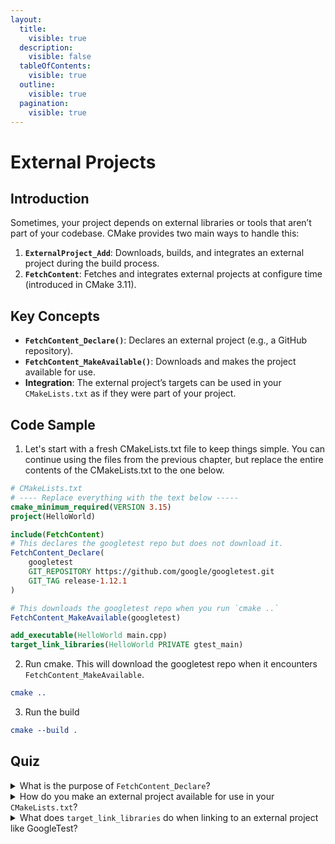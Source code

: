 ```yaml
---
layout:
  title:
    visible: true
  description:
    visible: false
  tableOfContents:
    visible: true
  outline:
    visible: true
  pagination:
    visible: true
---
```


# External Projects

## Introduction

Sometimes, your project depends on external libraries or tools that aren’t part of your codebase. CMake provides two main ways to handle this:

1. **`ExternalProject_Add`**: Downloads, builds, and integrates an external project during the build process.
2. **`FetchContent`**: Fetches and integrates external projects at configure time (introduced in CMake 3.11).

## Key Concepts

* **`FetchContent_Declare()`**: Declares an external project (e.g., a GitHub repository).
* **`FetchContent_MakeAvailable()`**: Downloads and makes the project available for use.
* **Integration**: The external project’s targets can be used in your `CMakeLists.txt` as if they were part of your project.

## Code Sample

1. Let's start with a fresh CMakeLists.txt file to keep things simple. You can continue using the files from the previous chapter, but replace the entire contents of the CMakeLists.txt to the one below.

```cmake
# CMakeLists.txt
# ---- Replace everything with the text below -----
cmake_minimum_required(VERSION 3.15)
project(HelloWorld)

include(FetchContent)
# This declares the googletest repo but does not download it.
FetchContent_Declare(
    googletest
    GIT_REPOSITORY https://github.com/google/googletest.git
    GIT_TAG release-1.12.1
)

# This downloads the googletest repo when you run `cmake ..`
FetchContent_MakeAvailable(googletest)

add_executable(HelloWorld main.cpp)
target_link_libraries(HelloWorld PRIVATE gtest_main)
```

2. Run cmake. This will download the googletest repo when it encounters `FetchContent_MakeAvailable`.

```cmake
cmake ..
```

3. Run the build

```cmake
cmake --build .
```

## Quiz

<details>

<summary>What is the purpose of <code>FetchContent_Declare</code>?</summary>

`FetchContent_Declare` declares an external project (e.g., a GitHub repository) and specifies how to fetch it.

</details>

<details>

<summary>How do you make an external project available for use in your <code>CMakeLists.txt</code>?</summary>

You use `FetchContent_MakeAvailable` to download and make the external project available.

</details>

<details>

<summary>What does <code>target_link_libraries</code> do when linking to an external project like GoogleTest?</summary>

`target_link_libraries` links the external library to your target, making its functions available.

</details>
